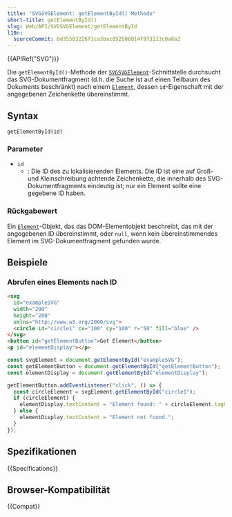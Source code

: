 ```yaml
---
title: "SVGSVGElement: getElementById() Methode"
short-title: getElementById()
slug: Web/API/SVGSVGElement/getElementById
l10n:
  sourceCommit: 6d35583226f1ca3bac852506014f973113c0a8a2
---
```


{{APIRef("SVG")}}

Die `getElementById()`-Methode der [`SVGSVGElement`](/de/docs/Web/API/SVGSVGElement)-Schnittstelle durchsucht das SVG-Dokumentfragment (d.h. die Suche ist auf einen Teilbaum des Dokuments beschränkt) nach einem [`Element`](/de/docs/Web/API/Element), dessen `id`-Eigenschaft mit der angegebenen Zeichenkette übereinstimmt.

## Syntax

```js-nolint
getElementById(id)
```

### Parameter

- `id`
  - : Die ID des zu lokalisierenden Elements. Die ID ist eine auf Groß- und Kleinschreibung achtende Zeichenkette, die innerhalb des SVG-Dokumentfragments eindeutig ist; nur ein Element sollte eine gegebene ID haben.

### Rückgabewert

Ein [`Element`](/de/docs/Web/API/Element)-Objekt, das das DOM-Elementobjekt beschreibt, das mit der angegebenen ID übereinstimmt, oder `null`, wenn kein übereinstimmendes Element im SVG-Dokumentfragment gefunden wurde.

## Beispiele

### Abrufen eines Elements nach ID

```html
<svg
  id="exampleSVG"
  width="200"
  height="200"
  xmlns="http://www.w3.org/2000/svg">
  <circle id="circle1" cx="100" cy="100" r="50" fill="blue" />
</svg>
<button id="getElementButton">Get Element</button>
<p id="elementDisplay"></p>
```

```js
const svgElement = document.getElementById("exampleSVG");
const getElementButton = document.getElementById("getElementButton");
const elementDisplay = document.getElementById("elementDisplay");

getElementButton.addEventListener("click", () => {
  const circleElement = svgElement.getElementById("circle1");
  if (circleElement) {
    elementDisplay.textContent = "Element found: " + circleElement.tagName;
  } else {
    elementDisplay.textContent = "Element not found.";
  }
});
```

## Spezifikationen

{{Specifications}}

## Browser-Kompatibilität

{{Compat}}

